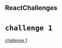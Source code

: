 ## ReactChallenges
# `challenge 1`
[challenge 1](https://codesandbox.io/p/sandbox/reactchallenges-usestate2-forked-yy3l9s)
